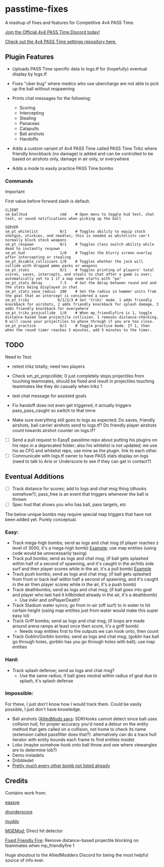 # passtime-fixes

A mashup of fixes and features for Competitive 4v4 PASS Time.

[Join the Official 4v4 PASS Time Discord today!](https://discord.com/invite/Vrk3Etg)

[Check out the 4v4 PASS Time settings repository here.](https://github.com/eaasye/passtime)

## Plugin Features

- Uploads PASS Time specific data to logs.tf for (hopefully) eventual display by logs.tf

- Fixes "uber bug" where medics who use ubercharge are not able to pick up the ball without respawning

- Prints chat messages for the following:
    - Scoring
    - Intercepting
    - Stealing
    - Panaceas
    - Catapults
    - Ball airshots
    - Handoffs

- Adds a custom variant of 4v4 PASS Time called PASS Time Trikz where friendly knockback (no damage) is added and can be controlled to be based on airshots only, damage in air only, or everywhere

- Adds a mode to easily practice PASS Time bombs

### Commands

> [!IMPORTANT]
> First value before forward slash is default.

```
CLIENT
sm_ballhud               cmd    # Open menu to toggle hud text, chat text, or sound notifications when picking up the ball

SERVER
sm_pt_whitelist          0/1    # Toggles ability to equip stock shotgun, stickies, and needles; this is needed as whitelists can't normally block stock weapons
sm_pt_respawn            0/1    # Toggles class switch ability while dead to instantly respawn
sm_pt_hud                1/0    # Toggles the blurry screen overlay after intercepting or stealing
sm_pt_disable_collisions 1/0    # Toggles whether the jack will collide with dropped ammo packs or weapons
sm_pt_stats              0/1    # Toggles printing of players' total scores, saves, intercepts, and steals to chat after a game is over; automatically set to 1 if a map name starts with "pa"
sm_pt_stats_delay        7.5    # Set the delay between round end and the stats being displayed in chat
sm_pt_stats_save_radius  200    # Set the radius in hammer units from the goal that an intercept is considered a save
sm_pt_trikz             0/1/2/3 # Set 'trikz' mode. 1 adds friendly knockback for airshots, 2 adds friendly knockback for splash damage, 3 adds friendly knockback for everywhere
sm_pt_trikz_projcollide  1/0    # When mp_friendlyfire is 1, toggle distance-based team projectile collision. 1 removes distance-checking, 0 will cause your projectiles to phase through if you are too close.
sm_pt_practice           0/1    # Toggle practice mode. If 1, then when the round timer reaches 5 minutes, add 5 minutes to the timer.
```

## TODO
Need to Test:
- retest trikz totally; need two players

- Check sm_pt_projcollide; 0 just completely stops projectiles from touching teammates, should be fixed and result in projectiles touching teammates like they do casually when trikz 1

- test chat message for assisted goals

- Fix handoff does not even get triggered; it actually triggers pass_pass_caught so switch to that tmrw

- Make sure everything still goes to logs as expected; Do saves, friendly airshots, ball carrier airshots send to logs.tf? Do friendly player airshots count towards airshot counter on logs.tf?

- [ ] Send a pull request to EasyE passtime repo about putting his plugins on his repo in a deprecated folder; also his whitelist is not updated; we use his as CFG and whitelist repo, use mine as the plugin. link to each other.
- [ ] Communicate with logs.tf owner to have PASS stats display on logs (need to talk to Arie or Underscore to see if they can get in contact?)

## Eventual Additions

- [ ] Track distance for scores; add to logs and chat msg thing (dhooks somehow?); pass_free is an event that triggers whenever the ball is thrown
- [ ] Spec hud that shows you who has ball, pass targets, etc

The below unique bombs may require special map triggers that have not been added yet. Purely conceptual.

### Easy:
- Track mega-high bombs; send as logs and chat msg (if player reaches z level of 3000, it's a mega-high bomb) [Example](https://www.youtube.com/watch?v=WWJ2iuPBGTM); use map entities (using code would be unnecessarily taxing)
- Track pull bombs; send as logs and chat msg; (if ball gets splashed within half of a second of spawning, and it's caught in the air/hits side surf and then player scores while in the air, it's a pull bomb) [Example](https://youtu.be/2CgDMvSvXAc?t=228)
- Track push bombs; send as logs and chat msg; (if ball gets splashed from front or back leaf within half a second of spawning, and it's caught in the air then player scores while in the air, it's a push bomb)
- Track deathbombs; send as logs and chat msg; (if ball goes into goal and player who last had it killbinded already in the air, it's a deathbomb)
    - Use inAir and onPlayerDeath?
- Track Stadium water syncs; go from in-air (off surf) to in water to hit certain height (using map entities just from water would make this super easy lol)
- Track Griff bombs; send as logs and chat msg; (if loops are made around arena ramps at least once then score, it's a griff bomb)
    - Needs map entities first to fire outputs we can hook onto, then count
- Track Goblin/Gorblin bombs; send as logs and chat msg; (goblin has ball go through holes, gorblin has you go through holes with ball); use map entities

### Hard:
- Track splash defense; send as logs and chat msg?
    - Use the same radius; if ball goes neutral within radius of goal due to splash, it's splash defense

### Impossible:
For these, I just don't know how I would track them. Could be easily possible, I just don't have knowledge.

- Ball airshots ([AlliedMods says](https://discord.com/channels/335290997317697536/335290997317697536/1165720293684301866): SDKHooks cannot detect since ball uses collision hull, for proper accuracy you'd need a detour on the entity method that gets called on a collision, not home to check its name (extension called passfilter does that?). alternatively can do a trace hull iterator with entity bounds each frame to find entities inside)
- Lobs (maybe somehow hook onto ball throw and see where viewangles are to determine lob?)
- Demo instadets
- Dribbledet
- [Pretty much every other bomb not listed already](https://www.youtube.com/watch?v=TGivc75TSQI)

## Credits

Contains work from:

[eaasye](https://github.com/eaasye/passtime/tree/master/addons/sourcemod/plugins)

[drunderscore](https://github.com/drunderscore/SourcemodPlugins/blob/master/fix_uber_wearoff_condition.sp)

[muddy](https://github.com/SirBlockles/pass-tweaks/blob/main/passtweaks.sp)

[MGEMod](https://github.com/sapphonie/MGEMod/blob/master/addons/sourcemod/scripting/mge.sp#L546-L562); Direct hit detector

[Fixed Friendly Fire](https://github.com/Mikusch/friendlyfire); Remove distance-based projectile blocking on teammates when mp_friendlyfire 1

Huge shoutout to the AlliedModders Discord for being the most helpful source of info ever.
